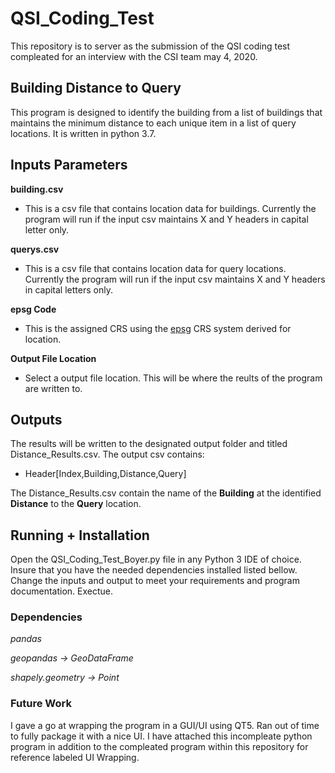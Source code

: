 # QSI_Coding_Test
This repository is to server as the submission of the QSI coding test compleated for an interview with the CSI team may 4, 2020.

## Building Distance to Query
This program is designed to identify the building from a list of buildings that maintains the minimum distance to each unique item in a list of query locations. It is written in python 3.7. 

## Inputs Parameters
**building.csv**
  * This is a csv file that contains location data for buildings. Currently the program will run if the input csv maintains X and Y headers in capital letter only.  
  
**querys.csv**
  * This is a csv file that contains location data for query locations. Currently the program will run if the input csv maintains X and Y headers in capital letters only.

**epsg Code**
  * This is the assigned CRS using the [epsg](https://www.spatialreference.org/ref/?search=Oregon) CRS system derived for location. 

**Output File Location**
  * Select a output file location. This will be where the reults of the program are written to. 
  
## Outputs
The results will be written to the designated output folder and titled Distance_Results.csv. The output csv contains:
  * Header[Index,Building,Distance,Query]
 
 The Distance_Results.csv contain the name of the **Building** at the identified **Distance** to the **Query** location.

## Running + Installation
Open the QSI_Coding_Test_Boyer.py file in any Python 3 IDE of choice. Insure that you have the needed dependencies installed listed bellow. Change the inputs and output to meet your requirements and program documentation. Exectue. 

### Dependencies
*pandas* 

*geopandas -> GeoDataFrame*

*shapely.geometry -> Point*

### Future Work
I gave a go at wrapping the program in a GUI/UI using QT5. Ran out of time to fully package it with a nice UI. I have attached this incompleate python program in addition to the compleated program within this repository for reference labeled UI Wrapping. 
